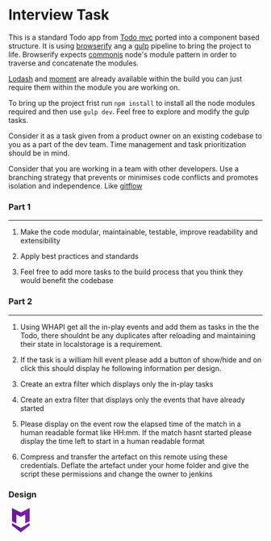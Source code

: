 # Interview Task

This is a standard Todo app from [Todo mvc](http://todomvc.com/) ported into a component based structure. It is using [browserify](http://browserify.org/) ang a [gulp](http://gulpjs.com/) pipeline to bring the project to life. Browserify expects [commonjs](https://nodejs.org/docs/latest/api/modules.html) node's module pattern in order to traverse and concatenate the modules. 

[Lodash](https://lodash.com/) and [moment](http://momentjs.com/) are already available within the build you can just require them within the module you are working on.

To bring up the project frist run `npm install` to install all the node modules required and then use `gulp dev`. Feel free to explore and modify the gulp tasks. 

Consider it as a task given from a product owner on an existing codebase to you as a part of the dev team. Time management and task prioritization should be in mind.

Consider that you are working in a team with other developers. Use a branching strategy that prevents or minimises code conflicts and promotes isolation and independence. Like [gitflow](http://nvie.com/posts/a-successful-git-branching-model/)

### Part 1
---

1. Make the code modular, maintainable, testable, improve readability and extensibility

2. Apply best practices and standards

3. Feel free to add more tasks to the build process that you think they would benefit the codebase

### Part 2
---

1. Using WHAPI get all the in-play events and add them as tasks in the the Todo, there shouldnt be any duplicates after reloading and maintaining their state in localstorage is a requirement.

2. If the task is a william hill event please add a button of show/hide and on click this should display he following information per design.

3. Create an extra filter which displays only the in-play tasks

4. Create an extra filter that displays only the events that have already started

5. Please display on the event row the elapsed time of the match in a human readable format like HH:mm. If the match hasnt started please display the time left to start in a human readable format

6. Compress and transfer the artefact on this remote using these credentials. Deflate the artefact under your home folder and give the script these permissions and change the owner to jenkins

### Design

![alt text](https://github.com/adam-p/markdown-here/raw/master/src/common/images/icon48.png "Logo Title Text 1")